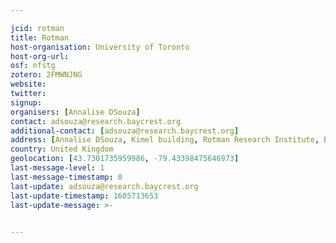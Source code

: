 ```yaml
---

jcid: rotman
title: Rotman
host-organisation: University of Toronto
host-org-url: 
osf: nfstg
zotero: 2FMWNJNG
website: 
twitter: 
signup: 
organisers: [Annalise DSouza]
contact: adsouza@research.baycrest.org
additional-contact: [adsouza@research.baycrest.org]
address: [Annalise DSouza, Kimel building, Rotman Research Institute, Baycrest Health Sciences, 3560 Bathurst St, North York, ON M6A 2E1]
country: United Kingdom
geolocation: [43.7301735959986, -79.43398475646973]
last-message-level: 1
last-message-timestamp: 0
last-update: adsouza@research.baycrest.org
last-update-timestamp: 1605713653
last-update-message: >-
  

---
```



